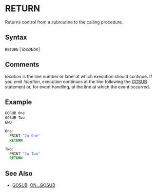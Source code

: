 # RETURN

Returns control from a subroutine to the calling procedure.

## Syntax

`RETURN` [ *location*]

## Comments

*location* is the line number or label at which execution should continue. If you omit *location*, execution continues at the line following the [GOSUB](GOSUB) statement or, for event handling, at the line at which the event occurred.

## Example

```vb
GOSUB One
GOSUB Two
END

One:
  PRINT "In One"
  RETURN

Two:
  PRINT "In Two"
  RETURN
```

## See Also

- [GOSUB](GOSUB), [ON...GOSUB](ON...GOSUB)
